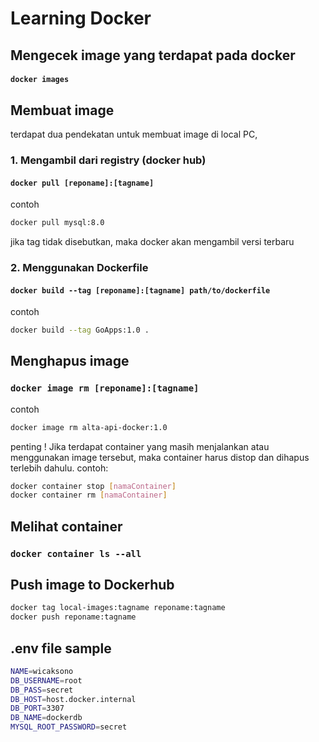 # Learning Docker

## Mengecek image yang terdapat pada docker

#### `docker images`

## Membuat image

terdapat dua pendekatan untuk membuat image di local PC,

### 1. Mengambil dari registry (docker hub)

#### `docker pull [reponame]:[tagname]`

contoh

```sh
docker pull mysql:8.0
```

jika tag tidak disebutkan, maka docker akan mengambil versi terbaru

### 2. Menggunakan Dockerfile

#### `docker build --tag [reponame]:[tagname] path/to/dockerfile`

contoh

```sh
docker build --tag GoApps:1.0 .
```

## Menghapus image

### `docker image rm [reponame]:[tagname]`

contoh

```sh
docker image rm alta-api-docker:1.0
```

penting ! Jika terdapat container yang masih menjalankan atau menggunakan image tersebut, maka container harus distop dan dihapus terlebih dahulu. contoh:

```sh
docker container stop [namaContainer]
docker container rm [namaContainer]
```

## Melihat container

### `docker container ls --all`

## Push image to Dockerhub

```sh
docker tag local-images:tagname reponame:tagname
docker push reponame:tagname
```

## .env file sample

```sh
NAME=wicaksono
DB_USERNAME=root
DB_PASS=secret
DB_HOST=host.docker.internal
DB_PORT=3307
DB_NAME=dockerdb
MYSQL_ROOT_PASSWORD=secret
```
